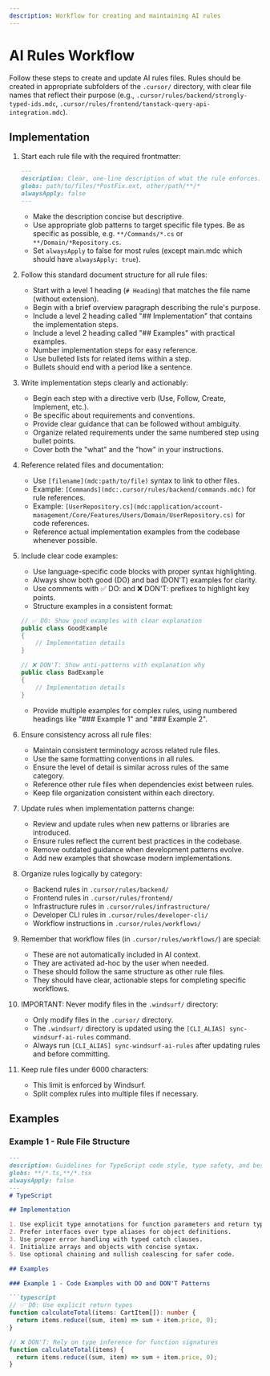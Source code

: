 ```yaml
---
description: Workflow for creating and maintaining AI rules
---
```


# AI Rules Workflow

Follow these steps to create and update AI rules files. Rules should be created in appropriate subfolders of the `.cursor/` directory, with clear file names that reflect their purpose (e.g., `.cursor/rules/backend/strongly-typed-ids.mdc`, `.cursor/rules/frontend/tanstack-query-api-integration.mdc`).

## Implementation

1. Start each rule file with the required frontmatter:
   ```markdown
   ---
   description: Clear, one-line description of what the rule enforces.
   globs: path/to/files/*PostFix.ext, other/path/**/*
   alwaysApply: false
   ---
   ```
   - Make the description concise but descriptive.
   - Use appropriate glob patterns to target specific file types. Be as specific as possible, e.g. `**/Commands/*.cs` or `**/Domain/*Repository.cs`.
   - Set `alwaysApply` to false for most rules (except main.mdc which should have `alwaysApply: true`).

2. Follow this standard document structure for all rule files:
   - Start with a level 1 heading (`# Heading`) that matches the file name (without extension).
   - Begin with a brief overview paragraph describing the rule's purpose.
   - Include a level 2 heading called "## Implementation" that contains the implementation steps.
   - Include a level 2 heading called "## Examples" with practical examples.
   - Number implementation steps for easy reference.
   - Use bulleted lists for related items within a step.
   - Bullets should end with a period like a sentence.

3. Write implementation steps clearly and actionably:
   - Begin each step with a directive verb (Use, Follow, Create, Implement, etc.).
   - Be specific about requirements and conventions.
   - Provide clear guidance that can be followed without ambiguity.
   - Organize related requirements under the same numbered step using bullet points.
   - Cover both the "what" and the "how" in your instructions.

4. Reference related files and documentation:
   - Use `[filename](mdc:path/to/file)` syntax to link to other files.
   - Example: `[Commands](mdc:.cursor/rules/backend/commands.mdc)` for rule references.
   - Example: `[UserRepository.cs](mdc:application/account-management/Core/Features/Users/Domain/UserRepository.cs)` for code references.
   - Reference actual implementation examples from the codebase whenever possible.

5. Include clear code examples:
   - Use language-specific code blocks with proper syntax highlighting.
   - Always show both good (DO) and bad (DON'T) examples for clarity.
   - Use comments with ✅ DO: and ❌ DON'T: prefixes to highlight key points.
   - Structure examples in a consistent format:
   ```csharp
   // ✅ DO: Show good examples with clear explanation
   public class GoodExample
   {
       // Implementation details
   }
   
   // ❌ DON'T: Show anti-patterns with explanation why
   public class BadExample
   {
       // Implementation details
   }
   ```
   - Provide multiple examples for complex rules, using numbered headings like "### Example 1" and "### Example 2".

6. Ensure consistency across all rule files:
   - Maintain consistent terminology across related rule files.
   - Use the same formatting conventions in all rules.
   - Ensure the level of detail is similar across rules of the same category.
   - Reference other rule files when dependencies exist between rules.
   - Keep file organization consistent within each directory.

7. Update rules when implementation patterns change:
   - Review and update rules when new patterns or libraries are introduced.
   - Ensure rules reflect the current best practices in the codebase.
   - Remove outdated guidance when development patterns evolve.
   - Add new examples that showcase modern implementations.

8. Organize rules logically by category:
   - Backend rules in `.cursor/rules/backend/`
   - Frontend rules in `.cursor/rules/frontend/`
   - Infrastructure rules in `.cursor/rules/infrastructure/`
   - Developer CLI rules in `.cursor/rules/developer-cli/`
   - Workflow instructions in `.cursor/rules/workflows/`

9. Remember that workflow files (in `.cursor/rules/workflows/`) are special:
   - These are not automatically included in AI context.
   - They are activated ad-hoc by the user when needed.
   - These should follow the same structure as other rule files.
   - They should have clear, actionable steps for completing specific workflows.

10. IMPORTANT: Never modify files in the `.windsurf/` directory:
    - Only modify files in the `.cursor/` directory.
    - The `.windsurf/` directory is updated using the `[CLI_ALIAS] sync-windsurf-ai-rules` command.
    - Always run `[CLI_ALIAS] sync-windsurf-ai-rules` after updating rules and before committing.

11. Keep rule files under 6000 characters:
    - This limit is enforced by Windsurf.
    - Split complex rules into multiple files if necessary.

## Examples

### Example 1 - Rule File Structure

```markdown
---
description: Guidelines for TypeScript code style, type safety, and best practices.
globs: **/*.ts,**/*.tsx
alwaysApply: false
---
# TypeScript

## Implementation

1. Use explicit type annotations for function parameters and return types.
2. Prefer interfaces over type aliases for object definitions.
3. Use proper error handling with typed catch clauses.
4. Initialize arrays and objects with concise syntax.
5. Use optional chaining and nullish coalescing for safer code.

## Examples

### Example 1 - Code Examples with DO and DON'T Patterns

```typescript
// ✅ DO: Use explicit return types
function calculateTotal(items: CartItem[]): number {
  return items.reduce((sum, item) => sum + item.price, 0);
}

// ❌ DON'T: Rely on type inference for function signatures
function calculateTotal(items) {
  return items.reduce((sum, item) => sum + item.price, 0);
}
```
```
